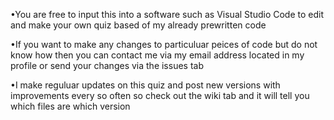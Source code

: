 •You are free to input this into a software such as Visual Studio Code to 
edit and make your own quiz based of my already prewritten code

•If you want to make any changes to particuluar peices of code but do not know 
how then you can contact me via my email address located in my profile or send your
changes via the issues tab

•I make reguluar updates on this quiz and post new versions with improvements
every so often so check out the wiki tab and it will tell you which files are which version
